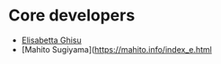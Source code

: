 # Core developers

- [Elisabetta
  Ghisu](https://www.bsse.ethz.ch/mlcb/people/person-detail.MTkyOTcz.TGlzdC83NjcsLTEyNjQ4MzU1MTY=.html)
- [Mahito Sugiyama](https://mahito.info/index_e.html
